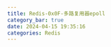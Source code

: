 ```yaml
---
title: Redis-0x0F-多路复用器epoll
category_bar: true
date: 2024-04-15 19:35:16
categories: Redis
---
```


